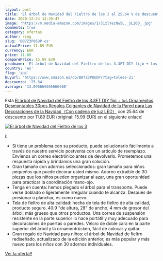 ```yaml
---
layout: post
title: 'El árbol de Navidad del Fieltro de los 3 al 25.64 % de descuento'
date: 2020-12-24 14:30:47
image: 'https://m.media-amazon.com/images/I/51zlYezNwSL._SL200_.jpg'
comments: true
category: ofertas
author: ring
slug: 'B07Z3P86DP-es'
actualPrice: 11.89 EUR
currency: EUR
price: 11.89
comparePrice: 15.99 EUR
prodname: 'El árbol de Navidad del Fieltro de los 3.3FT DIY fijó + los Ornamentos Desmontables 30pcs  Regalos Colgantes de Navidad de la Pared para Las Decoraciones de la Navidad（Con cadena de luz LED）'
country: 'es'
flag: '🇪🇸'
buyurl: 'https://www.amazon.es/dp/B07Z3P86DP/?tag=tolees-21'
descuento: '25.64'
average: '13.096666666666668'
---
```


Está [El árbol de Navidad del Fieltro de los 3.3FT DIY fijó + los Ornamentos Desmontables 30pcs  Regalos Colgantes de Navidad de la Pared para Las Decoraciones de la Navidad（Con cadena de luz LED）](https://www.amazon.es/dp/B07Z3P86DP/?tag=tolees-21) con 25.64 de descuento por 11.89 EUR (original: 15.99 EUR) en el siguiente enlace!

[![El árbol de Navidad del Fieltro de los 3](https://m.media-amazon.com/images/I/51zlYezNwSL._SL200_.jpg)](https://www.amazon.es/dp/B07Z3P86DP/?tag=tolees-21)

ℹ️:

- Si tiene un problema con su producto, puede solucionarlo fácilmente a través de nuestro servicio postventa con un artículo de reemplazo. Envíenos un correo electrónico antes de devolverlo. Prometemos una respuesta rápida y brindamos una gran solución.
- Gran tamaño con adornos seleccionados: gran tamaño para niños pequeños que puede decorar usted mismo. Adorno extraíble de 30 piezas que los niños pueden organizar al azar, una gran oportunidad para practicar la coordinación mano-ojo.
- Tenga en cuenta: hemos plegado el árbol para el transporte. Puede verse doblado o ligeramente irregular cuando te alcanza. Después de presionar o planchar, es como nuevo.
- Tela de fieltro de alta calidad: hecha de tela de fieltro de alta calidad, producto seguro. 40.9 "de altura, 28" de ancho, 4 mm de grosor del árbol, más grueso que otros productos. Una correa de suspensión resistente en la parte superior lo hace portátil y muy adecuado para decoraciones de puertas o paredes. Velcro de doble cara en la parte superior del árbol y la ornamentrücken, fácil de colocar y quitar.
- Gran regalo de Navidad para niños: el árbol de Navidad de fieltro rediseñado, actualizado de la edición anterior, es más popular y más nuevo para los niños con 30 adornos individuales.

[Ver la oferta!!](https://www.amazon.es/dp/B07Z3P86DP/?tag=tolees-21)
